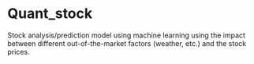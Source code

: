 # Quant_stock
Stock analysis/prediction model using machine learning using the impact between different out-of-the-market factors (weather, etc.) and the stock prices.
